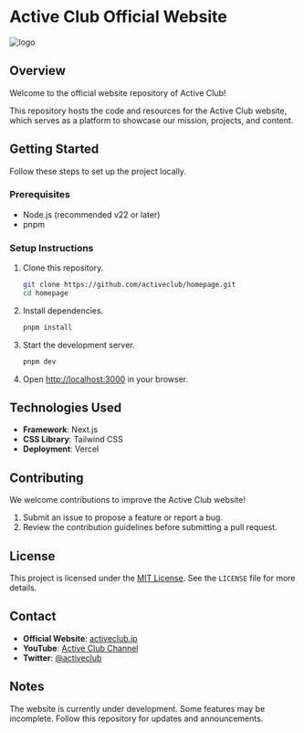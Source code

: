 # Active Club Official Website

![logo](https://github.com/user-attachments/assets/eef93d2f-9fa0-4f09-b2eb-2f8697015df4)

## Overview

Welcome to the official website repository of Active Club!

This repository hosts the code and resources for the Active Club website, which serves as a platform to showcase our mission, projects, and content.

## Getting Started

Follow these steps to set up the project locally.

### Prerequisites

- Node.js (recommended v22 or later)
- pnpm

### Setup Instructions

1. Clone this repository.

   ```bash
   git clone https://github.com/activeclub/homepage.git
   cd homepage
   ```

2. Install dependencies.

   ```bash
   pnpm install
   ```

3. Start the development server.

   ```bash
   pnpm dev
   ```

4. Open [http://localhost:3000](http://localhost:3000) in your browser.

## Technologies Used

- **Framework**: Next.js
- **CSS Library**: Tailwind CSS
- **Deployment**: Vercel

## Contributing

We welcome contributions to improve the Active Club website!

1. Submit an issue to propose a feature or report a bug.  
2. Review the contribution guidelines before submitting a pull request.

## License

This project is licensed under the [MIT License](LICENSE). See the `LICENSE` file for more details.

## Contact

- **Official Website**: [activeclub.jp](https://activeclub.jp)
- **YouTube**: [Active Club Channel](https://www.youtube.com/@ActiveClub2024)
- **Twitter**: [@activeclub](https://twitter.com/active_club_)

## Notes

The website is currently under development. Some features may be incomplete. Follow this repository for updates and announcements.
